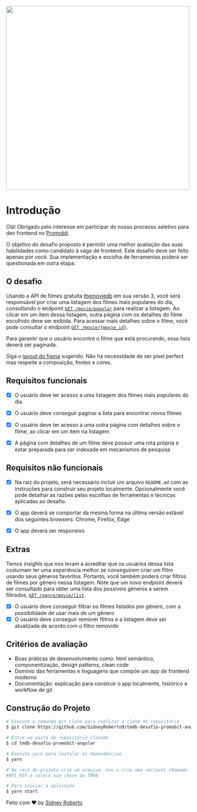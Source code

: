 <img src="https://i.imgur.com/6q2AiRg.png" width="500">

# Introdução

Olá! Obrigado pelo interesse em participar do nosso processo seletivo para dev frontend no [Promobit](https://www.promobit.com.br/).

O objetivo do desafio proposto é permitir uma melhor avaliação das suas habilidades como candidato à vaga de frontend. Este desafio deve ser feito apenas por você. Sua implementação e escolha de ferramentas poderá ser questionada em outra etapa.

## O desafio

Usando a API de filmes gratuita [themoviedb](https://developers.themoviedb.org/3/getting-started/introduction) em sua versão 3, você será responsável por criar uma listagem dos filmes mais populares do dia, consultando o endpoint [`GET /movie/popular`](https://developers.themoviedb.org/3/movies/get-popular-movies) para realizar a listagem. Ao clicar em um item dessa listagem, outra página com os detalhes do filme escolhido deve ser exibida. Para acessar mais detalhes sobre o filme, você pode consultar o endpoint [`GET /movie/{movie_id}`](https://developers.themoviedb.org/3/movies/get-movie-details).

Para garantir que o usuário encontre o filme que está procurando, essa lista deverá ser paginada.

Siga o [layout do figma](https://www.figma.com/file/rM7WPqhLY9ObnGzSCeWLxB/Teste-Front-End) sugerido. Não há necessidade de ser pixel perfect mas respeite a composição, fontes e cores.

## Requisitos funcionais

- [x] O usuário deve ter acesso a uma listagem dos filmes mais populares do dia

- [x] O usuário deve conseguir paginar a lista para encontrar novos filmes

- [x] O usuário deve ter acesso a uma outra página com detalhes sobre o filme, ao clicar em um item na listagem

- [x] A página com detalhes de um filme deve possuir uma rota própria e estar preparada para ser indexada em mecanismos de pesquisa

## Requisitos não funcionais

- [x] Na raiz do projeto, será necessário incluir um arquivo `README.md` com as instruções para construir seu projeto localmente. Opcionalmente você pode detalhar as razões pelas escolhas de ferramentas e técnicas aplicadas ao desafio.

- [x] O app deverá se comportar da mesma forma na última versão estável dos seguintes browsers: Chrome, Firefox, Edge

- [x] O app deverá ser responsivo

## Extras

Temos insights que nos levam a acreditar que os usuários dessa lista costumam ter uma experiência melhor se conseguirem criar um filtro usando seus gêneros favoritos. Portanto, você também poderá criar filtros de filmes por gênero nessa listagem. Note que um novo endpoint deverá ser consultado para obter uma lista dos possíveis gêneros a serem filtrados, [`GET /genre/movie/list`](https://developers.themoviedb.org/3/genres/get-movie-list).

- [x] O usuário deve conseguir filtrar os filmes listados por gênero, com a possibilidade de usar mais de um gênero
- [x] O usuário deve conseguir remover filtros e a listagem deve ser atualizada de acordo com o filtro removido

## Critérios de avaliação

- Boas práticas de desenvolvimento como: html semântico, componentização, design patterns, clean code
- Domínio das ferramentas e linguagens que compõe um app de frontend moderno
- Documentação: explicação para construir o app localmente, histórico e workflow de git

## Construção do Projeto

```bash
# Execute o comando git clone para realizar o clone do repositório
$ git clone https://github.com/SidneyRoberto9/tmdb-desafio-promobit-angular.git

# Entre na pasta do repositório clonado
$ cd tmdb-desafio-promobit-angular

# Execute yarn para instalar as dependências
$ yarn

# Na raiz do projeto crie um arquivo .env e crie uma variavel chamada
#API_KEY e coloco sua chave do TMDB

# Para iniciar a aplicação
$ yarn start
```

Feito com :heart: by <a href="https://github.com/SidneyRoberto9" target="_blank">Sidney Roberto</a>

